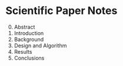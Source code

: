Scientific Paper Notes
===

0. Abstract
1. Introduction
2. Background
3. Design and Algorithm
4. Results
5. Conclusions
